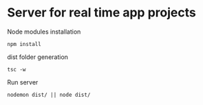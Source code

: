 # Server for real time app projects
Node modules installation
```
npm install
```

dist folder generation
```
tsc -w
```

Run server
```
nodemon dist/ || node dist/
```